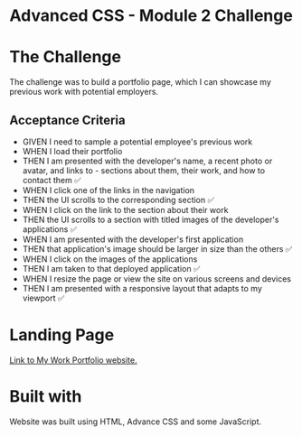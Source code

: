 
# Advanced CSS - Module 2 Challenge



# The Challenge

 The challenge was to build a portfolio page, which I can showcase my previous work with potential employers.

## Acceptance Criteria

- GIVEN I need to sample a potential employee's previous work
- WHEN I load their portfolio
- THEN I am presented with the developer's name, a recent photo or avatar, and links to - sections about them, their work, and how to contact them ✅
- WHEN I click one of the links in the navigation
- THEN the UI scrolls to the corresponding section ✅
- WHEN I click on the link to the section about their work
- THEN the UI scrolls to a section with titled images of the developer's applications ✅
- WHEN I am presented with the developer's first application
- THEN that application's image should be larger in size than the others ✅
- WHEN I click on the images of the applications
- THEN I am taken to that deployed application ✅
- WHEN I resize the page or view the site on various screens and devices
- THEN I am presented with a responsive layout that adapts to my viewport ✅


# Landing Page

[Link to My Work Portfolio website.](https://robles1999.github.io/Professional-Portfolio---Module-2)

# Built with

Website was built using HTML, Advance CSS and some JavaScript.